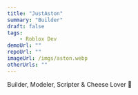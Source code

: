 ```yaml
---
title: "JustAston"
summary: "Builder"
draft: false
tags:
    - Roblox Dev
demoUrl: ""
repoUrl: ""
imageUrl: /imgs/aston.webp
otherUrls: ""
---
```


Builder, Modeler, Scripter & Cheese Lover 👀